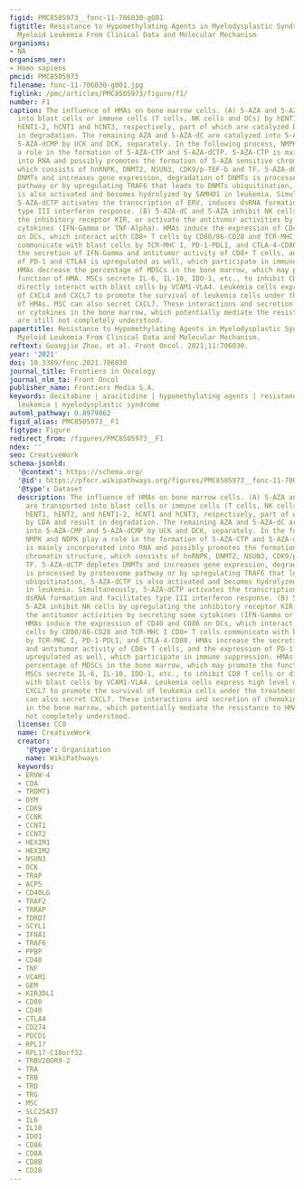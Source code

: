 ```yaml
---
figid: PMC8505973__fonc-11-706030-g001
figtitle: Resistance to Hypomethylating Agents in Myelodysplastic Syndrome and Acute
  Myeloid Leukemia From Clinical Data and Molecular Mechanism
organisms:
- NA
organisms_ner:
- Homo sapiens
pmcid: PMC8505973
filename: fonc-11-706030-g001.jpg
figlink: /pmc/articles/PMC8505973/figure/f1/
number: F1
caption: The influence of HMAs on bone marrow cells. (A) 5-AZA and 5-AZA-dC are transported
  into blast cells or immune cells (T cells, NK cells and DCs) by hENT1, hENT2, and
  hENT1-2, hCNT1 and hCNT3, respectively, part of which are catalyzed by CDA and result
  in degradation. The remaining AZA and 5-AZA-dC are catalyzed into 5-AZA-CMP and
  5-AZA-dCMP by UCK and DCK, separately. In the following process, NMPK and NDPK play
  a role in the formation of 5-AZA-CTP and 5-AZA-dCTP. 5-AZA-CTP is mainly incorporated
  into RNA and possibly promotes the formation of 5-AZA sensitive chromatin structure,
  which consists of hnRNPK, DNMT2, NSUN3, CDK9/p-TEF-b and TF. 5-AZA-dCTP depletes
  DNMTs and increases gene expression, degradation of DNMTs is processed by proteosome
  pathway or by upregulating TRAF6 that leads to DNMTs ubiquitination, 5-AZA-dCTP
  is also activated and becomes hydrolyzed by SAMHD1 in leukemia. Simultaneously,
  5-AZA-dCTP activates the transcription of ERV, induces dsRNA formation and facilitates
  type III interferon response. (B) 5-AZA-dC and 5-AZA inhibit NK cells by upregulating
  the inhibitory receptor KIR, or activate the antitumor activities by secreting some
  cytokines (IFN-Gamma or TNF-Alpha). HMAs induce the expression of CD40 and CD86
  on DCs, which interact with CD8+ T cells by CD80/86-CD28 and TCR-MHC I CD8+ T cells
  communicate with blast cells by TCR-MHC I, PD-1-PDL1, and CTLA-4-CD80. HMAs increase
  the secretion of IFN-Gamma and antitumor activity of CD8+ T cells, and the expression
  of PD-1 and CTLA4 is upregulated as well, which participate in immune suppression.
  HMAs decrease the percentage of MDSCs in the bone marrow, which may promote the
  function of HMA. MSCs secrete IL-6, IL-10, IDO-1, etc., to inhibit CD8 T cells or
  directly interact with blast cells by VCAM1-VLA4. Leukemia cells express high level
  of CXCL4 and CXCL7 to promote the survival of leukemia cells under the treatment
  of HMAs. MSC can also secret CXCL7. These interactions and secretion of chemokines
  or cytokines in the bone marrow, which potentially mediate the resistance to HMAs,
  are still not completely understood.
papertitle: Resistance to Hypomethylating Agents in Myelodysplastic Syndrome and Acute
  Myeloid Leukemia From Clinical Data and Molecular Mechanism.
reftext: Guangjie Zhao, et al. Front Oncol. 2021;11:706030.
year: '2021'
doi: 10.3389/fonc.2021.706030
journal_title: Frontiers in Oncology
journal_nlm_ta: Front Oncol
publisher_name: Frontiers Media S.A.
keywords: decitabine | azacitidine | hypomethylating agents | resistance | acute myeloid
  leukemia | myelodysplastic syndrome
automl_pathway: 0.8979062
figid_alias: PMC8505973__F1
figtype: Figure
redirect_from: /figures/PMC8505973__F1
ndex: ''
seo: CreativeWork
schema-jsonld:
  '@context': https://schema.org/
  '@id': https://pfocr.wikipathways.org/figures/PMC8505973__fonc-11-706030-g001.html
  '@type': Dataset
  description: The influence of HMAs on bone marrow cells. (A) 5-AZA and 5-AZA-dC
    are transported into blast cells or immune cells (T cells, NK cells and DCs) by
    hENT1, hENT2, and hENT1-2, hCNT1 and hCNT3, respectively, part of which are catalyzed
    by CDA and result in degradation. The remaining AZA and 5-AZA-dC are catalyzed
    into 5-AZA-CMP and 5-AZA-dCMP by UCK and DCK, separately. In the following process,
    NMPK and NDPK play a role in the formation of 5-AZA-CTP and 5-AZA-dCTP. 5-AZA-CTP
    is mainly incorporated into RNA and possibly promotes the formation of 5-AZA sensitive
    chromatin structure, which consists of hnRNPK, DNMT2, NSUN3, CDK9/p-TEF-b and
    TF. 5-AZA-dCTP depletes DNMTs and increases gene expression, degradation of DNMTs
    is processed by proteosome pathway or by upregulating TRAF6 that leads to DNMTs
    ubiquitination, 5-AZA-dCTP is also activated and becomes hydrolyzed by SAMHD1
    in leukemia. Simultaneously, 5-AZA-dCTP activates the transcription of ERV, induces
    dsRNA formation and facilitates type III interferon response. (B) 5-AZA-dC and
    5-AZA inhibit NK cells by upregulating the inhibitory receptor KIR, or activate
    the antitumor activities by secreting some cytokines (IFN-Gamma or TNF-Alpha).
    HMAs induce the expression of CD40 and CD86 on DCs, which interact with CD8+ T
    cells by CD80/86-CD28 and TCR-MHC I CD8+ T cells communicate with blast cells
    by TCR-MHC I, PD-1-PDL1, and CTLA-4-CD80. HMAs increase the secretion of IFN-Gamma
    and antitumor activity of CD8+ T cells, and the expression of PD-1 and CTLA4 is
    upregulated as well, which participate in immune suppression. HMAs decrease the
    percentage of MDSCs in the bone marrow, which may promote the function of HMA.
    MSCs secrete IL-6, IL-10, IDO-1, etc., to inhibit CD8 T cells or directly interact
    with blast cells by VCAM1-VLA4. Leukemia cells express high level of CXCL4 and
    CXCL7 to promote the survival of leukemia cells under the treatment of HMAs. MSC
    can also secret CXCL7. These interactions and secretion of chemokines or cytokines
    in the bone marrow, which potentially mediate the resistance to HMAs, are still
    not completely understood.
  license: CC0
  name: CreativeWork
  creator:
    '@type': Organization
    name: WikiPathways
  keywords:
  - ERVW-4
  - CDA
  - TRDMT1
  - DYM
  - CDK9
  - CCNK
  - CCNT1
  - CCNT2
  - HEXIM1
  - HEXIM2
  - NSUN3
  - DCK
  - TRAP
  - ACP5
  - CD40LG
  - TRAF2
  - TRRAP
  - TDRD7
  - SCYL1
  - IFNA1
  - TRAF6
  - PPBP
  - CD48
  - TNF
  - VCAM1
  - GEM
  - KIR3DL1
  - CD80
  - CD40
  - CTLA4
  - CD274
  - PDCD1
  - RPL17
  - RPL17-C18orf32
  - TRBV20OR9-2
  - TRA
  - TRB
  - TRD
  - TRG
  - MSC
  - SLC25A37
  - IL6
  - IL10
  - IDO1
  - CD86
  - CD8A
  - CD8B
  - CD28
---
```

